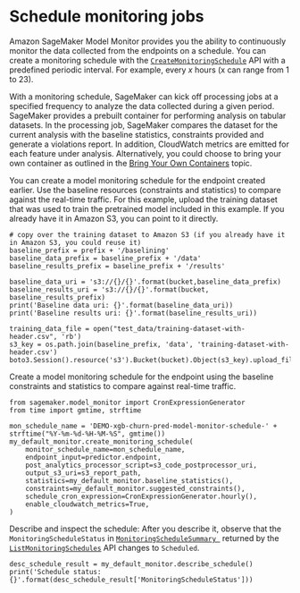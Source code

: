 # Schedule monitoring jobs<a name="model-monitor-scheduling"></a>

Amazon SageMaker Model Monitor provides you the ability to continuously monitor the data collected from the endpoints on a schedule\. You can create a monitoring schedule with the [ `CreateMonitoringSchedule`](https://docs.aws.amazon.com/sagemaker/latest/APIReference/API_CreateMonitoringSchedule.html) API with a predefined periodic interval\. For example, every *x* hours \(x can range from 1 to 23\)\.

With a monitoring schedule, SageMaker can kick off processing jobs at a specified frequency to analyze the data collected during a given period\. SageMaker provides a prebuilt container for performing analysis on tabular datasets\. In the processing job, SageMaker compares the dataset for the current analysis with the baseline statistics, constraints provided and generate a violations report\. In addition, CloudWatch metrics are emitted for each feature under analysis\. Alternatively, you could choose to bring your own container as outlined in the [Bring Your Own Containers](model-monitor-byoc-containers.md) topic\. 

You can create a model monitoring schedule for the endpoint created earlier\. Use the baseline resources \(constraints and statistics\) to compare against the real\-time traffic\. For this example, upload the training dataset that was used to train the pretrained model included in this example\. If you already have it in Amazon S3, you can point to it directly\.

```
# copy over the training dataset to Amazon S3 (if you already have it in Amazon S3, you could reuse it)
baseline_prefix = prefix + '/baselining'
baseline_data_prefix = baseline_prefix + '/data'
baseline_results_prefix = baseline_prefix + '/results'

baseline_data_uri = 's3://{}/{}'.format(bucket,baseline_data_prefix)
baseline_results_uri = 's3://{}/{}'.format(bucket, baseline_results_prefix)
print('Baseline data uri: {}'.format(baseline_data_uri))
print('Baseline results uri: {}'.format(baseline_results_uri))
```

```
training_data_file = open("test_data/training-dataset-with-header.csv", 'rb')
s3_key = os.path.join(baseline_prefix, 'data', 'training-dataset-with-header.csv')
boto3.Session().resource('s3').Bucket(bucket).Object(s3_key).upload_fileobj(training_data_file)
```

Create a model monitoring schedule for the endpoint using the baseline constraints and statistics to compare against real\-time traffic\.

```
from sagemaker.model_monitor import CronExpressionGenerator
from time import gmtime, strftime

mon_schedule_name = 'DEMO-xgb-churn-pred-model-monitor-schedule-' + strftime("%Y-%m-%d-%H-%M-%S", gmtime())
my_default_monitor.create_monitoring_schedule(
    monitor_schedule_name=mon_schedule_name,
    endpoint_input=predictor.endpoint,
    post_analytics_processor_script=s3_code_postprocessor_uri,
    output_s3_uri=s3_report_path,
    statistics=my_default_monitor.baseline_statistics(),
    constraints=my_default_monitor.suggested_constraints(),
    schedule_cron_expression=CronExpressionGenerator.hourly(),
    enable_cloudwatch_metrics=True,
)
```

Describe and inspect the schedule: After you describe it, observe that the `MonitoringScheduleStatus` in [ `MonitoringScheduleSummary `](https://docs.aws.amazon.com/sagemaker/latest/APIReference/API_MonitoringScheduleSummary.html) returned by the [ `ListMonitoringSchedules`](https://docs.aws.amazon.com/sagemaker/latest/APIReference/API_ListMonitoringSchedules.html) API changes to `Scheduled`\.

```
desc_schedule_result = my_default_monitor.describe_schedule()
print('Schedule status: {}'.format(desc_schedule_result['MonitoringScheduleStatus']))
```